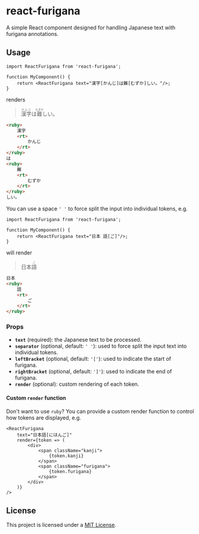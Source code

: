 # react-furigana

A simple React component designed for handling Japanese text with furigana annotations.

## Usage

```tsx
import ReactFurigana from 'react-furigana';

function MyComponent() {
    return <ReactFurigana text="漢字[かんじ]は難[むずか]しい。"/>;
}
```

renders

> <ruby>漢字<rt>かんじ</rt></ruby>は<ruby>難<rt>むずか</rt></ruby>しい。

```html
<ruby>
    漢字
    <rt>
        かんじ
    </rt>
</ruby>
は
<ruby>
    難
    <rt>
        むずか
    </rt>
</ruby>
しい。
```

You can use a space `' '` to force split the input into individual tokens, e.g.

```tsx
import ReactFurigana from 'react-furigana';

function MyComponent() {
    return <ReactFurigana text="日本 語[ご]"/>;
}
```

will render

> 日本<ruby>語<rt>ご</rt></ruby>

```html
日本
<ruby>
    語
    <rt>
        ご
    </rt>
</ruby>
```

### Props

- **`text`** (required): the Japanese text to be processed.
- **`separator`** (optional, default: `' '`): used to force split the input text into individual tokens.
- **`leftBracket`** (optional, default: `'['`): used to indicate the start of furigana.
- **`rightBracket`** (optional, default: `']'`): used to indicate the end of furigana.
- **`render`** (optional): custom rendering of each token.

#### Custom `render` function

Don't want to use `ruby`? You can provide a custom render function to control how tokens are displayed, e.g.

```tsx
<ReactFurigana
    text="日本語[にほんご]"
    render={token => (
        <div>
            <span className="kanji">
                {token.kanji}
            </span>
            <span className="furigana">
                {token.furigana}
            </span>
        </div>
    )}
/>
```

## License

This project is licensed under a [MIT License](./LICENSE).
